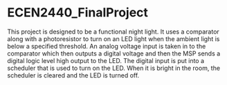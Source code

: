 # ECEN2440_FinalProject

This project is designed to be a functional night light. It uses a comparator along with a photoresistor to turn on an LED light when the ambient light is below a specified threshold. An analog voltage input is taken in to the comparator which then outputs a digital voltage and then the MSP sends a digital logic level high output to the LED. The digital input is put into a scheduler that is used to turn on the LED. When it is bright in the room, the scheduler is cleared and the LED is turned off.
